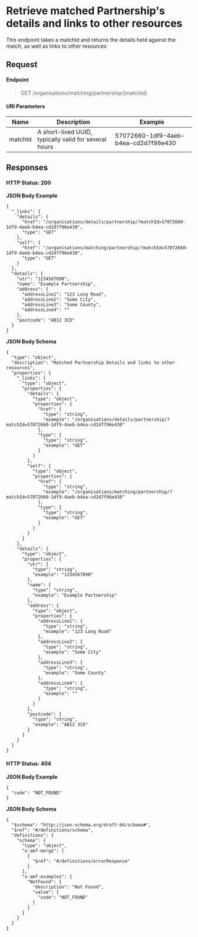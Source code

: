 # Retrieve matched Partnership's details and links to other resources #

This endpoint takes a matchId and returns the details held against the match, as well as links to other resources

## Request ##

#### Endpoint ####

> GET /organisations/matching/partnership/\{matchId\}

#### URI Parameters ####

| Name    | Description                                           | Example                              |
| ------- | ----------------------------------------------------- | ------------------------------------ |
| matchId | A short-lived UUID, typically valid for several hours | 57072660-1df9-4aeb-b4ea-cd2d7f96e430 |

## Responses ##

#### HTTP Status: 200 ####

**JSON Body Example**

~~~~~~~~~~
{
  "_links": {
    "details": {
      "href": "/organisations/details/partnership/?matchId=57072660-1df9-4aeb-b4ea-cd2d7f96e430",
      "type": "GET"
    },
    "self": {
      "href": "/organisations/matching/partnership/?matchId=57072660-1df9-4aeb-b4ea-cd2d7f96e430",
      "type": "GET"
    }
  },
  "details": {
    "utr": "1234567890",
    "name": "Example Partnership",
    "address": {
      "addressLine1": "123 Long Road",
      "addressLine2": "Some City",
      "addressLine3": "Some County",
      "addressLine4": ""
    },
    "postcode": "AB12 3CD"
  }
}
~~~~~~~~~~

**JSON Body Schema**

~~~~~~~~~~
{
  "type": "object",
  "description": "Matched Partnership Details and links to other resources",
  "properties": {
    "_links": {
      "type": "object",
      "properties": {
        "details": {
          "type": "object",
          "properties": {
            "href": {
              "type": "string",
              "example": "/organisations/details/partnership/?matchId=57072660-1df9-4aeb-b4ea-cd2d7f96e430"
            },
            "type": {
              "type": "string",
              "example": "GET"
            }
          }
        },
        "self": {
          "type": "object",
          "properties": {
            "href": {
              "type": "string",
              "example": "/organisations/matching/partnership/?matchId=57072660-1df9-4aeb-b4ea-cd2d7f96e430"
            },
            "type": {
              "type": "string",
              "example": "GET"
            }
          }
        }
      }
    },
    "details": {
      "type": "object",
      "properties": {
        "utr": {
          "type": "string",
          "example": "1234567890"
        },
        "name": {
          "type": "string",
          "example": "Example Partnership"
        },
        "address": {
          "type": "object",
          "properties": {
            "addressLine1": {
              "type": "string",
              "example": "123 Long Road"
            },
            "addressLine2": {
              "type": "string",
              "example": "Some City"
            },
            "addressLine3": {
              "type": "string",
              "example": "Some County"
            },
            "addressLine4": {
              "type": "string",
              "example": ""
            }
          }
        },
        "postcode": {
          "type": "string",
          "example": "AB12 3CD"
        }
      }
    }
  }
}
~~~~~~~~~~

#### HTTP Status: 404 ####

**JSON Body Example**

~~~~~~~~~~
{
  "code": "NOT_FOUND"
}
~~~~~~~~~~

**JSON Body Schema**

~~~~~~~~~~
{
  "$schema": "http://json-schema.org/draft-04/schema#",
  "$ref": "#/definitions/schema",
  "definitions": {
    "schema": {
      "type": "object",
      "x-amf-merge": [
        {
          "$ref": "#/definitions/errorResponse"
        }
      ],
      "x-amf-examples": {
        "NotFound": {
          "description": "Not Found",
          "value": {
            "code": "NOT_FOUND"
          }
        }
      }
    }
  }
}
~~~~~~~~~~